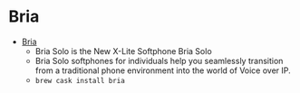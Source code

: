 # Bria
- [Bria](https://www.counterpath.com/bria-solo/)
  -  Bria Solo is the New X-Lite Softphone  Bria Solo
  - Bria Solo softphones for individuals help you seamlessly transition from a traditional phone environment into the world of Voice over IP.
  - `brew cask install bria`
